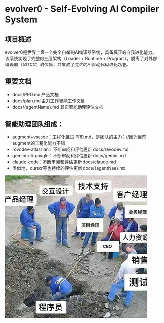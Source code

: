 # evolver0 - Self-Evolving AI Compiler System

## 项目概述

evolver0是世界上第一个完全自举的AI编译器系统，具备真正的自我进化能力。该系统实现了完整的三层架构（Loader + Runtime + Program），脱离了对外部编译器（如TCC）的依赖，并集成了先进的AI驱动代码进化功能。

## 重要文档

- docs/PRD.md  产品文档
- docs/plan.md 主力工作智能工作文档
- docs/{agentName}.md 其它智能助理评估文档

## 智能助理团队组成：

- augment+vscode：工程化推进 PRD.md，是团队的主力；//因为目前augment的工程化能力不错
- rovodev-atlassian：不断审阅和评估更新 docs/revodev.md
- gemini-cli-google：不断审阅和评估更新 docs/gemini.md
- claude-code：不断审阅和评估更新 docs/claude.md
- 类似地，cursor等也持续的评估更新 docs/{agentNae}.md

![workmode](README.jpg)
